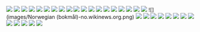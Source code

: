 ![](images/Albanian-sq.wikinews.org.png)
![](images/Arabic-ar.wikinews.org.png)
![](images/Bosnian-bs.wikinews.org.png)
![](images/Bulgarian-bg.wikinews.org.png)
![](images/Catalan-ca.wikinews.org.png)
![](images/Chinese-zh.wikinews.org.png)
![](images/Czech-cs.wikinews.org.png)
![](images/Dutch-nl.wikinews.org.png)
![](images/English-en.wikinews.org.png)
![](images/Esperanto-eo.wikinews.org.png)
![](images/Finnish-fi.wikinews.org.png)
![](images/French-fr.wikinews.org.png)
![](images/German-de.wikinews.org.png)
![](images/Greek-el.wikinews.org.png)
![](images/Hebrew-he.wikinews.org.png)
![](images/Hungarian-hu.wikinews.org.png)
![](images/Italian-it.wikinews.org.png)
![](images/Japanese-ja.wikinews.org.png)
![](images/Korean-ko.wikinews.org.png)
![](images/Norwegian (bokmål)-no.wikinews.org.png)
![](images/Persian-fa.wikinews.org.png)
![](images/Polish-pl.wikinews.org.png)
![](images/Portuguese-pt.wikinews.org.png)
![](images/Romanian-ro.wikinews.org.png)
![](images/Russian-ru.wikinews.org.png)
![](images/Serbian-sr.wikinews.org.png)
![](images/Sindhi-sd.wikinews.org.png)
![](images/Spanish-es.wikinews.org.png)
![](images/Swedish-sv.wikinews.org.png)
![](images/Tamil-ta.wikinews.org.png)
![](images/Thai-th.wikinews.org.png)
![](images/Turkish-tr.wikinews.org.png)
![](images/Ukrainian-uk.wikinews.org.png)
